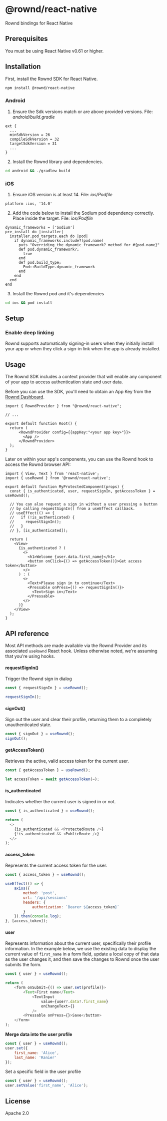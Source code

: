 # @rownd/react-native

Rownd bindings for React Native

## Prerequisites
You must be using React Native v0.61 or higher.

## Installation

First, install the Rownd SDK for React Native.

```sh
npm install @rownd/react-native
```

### Android

1. Ensure the Sdk versions match or are above provided versions. File: *android/build.gradle*
```
ext {
  ...
  minSdkVersion = 26
  compileSdkVersion = 32
  targetSdkVersion = 31
  ...
}
```
2. Install the Rownd library and dependencies.
```sh
cd android && ./gradlew build
```

### iOS

1. Ensure iOS version is at least 14. File: *ios/Podfile*

```
platform :ios, '14.0'
```

2. Add the code below to install the Sodium pod dependency correctly. Place inside the target. File: *ios/Podfile*
```
dynamic_frameworks = ['Sodium']
pre_install do |installer|
  installer.pod_targets.each do |pod|
    if dynamic_frameworks.include?(pod.name)
      puts "Overriding the dynamic_framework? method for #{pod.name}"
      def pod.dynamic_framework?;
        true
      end
      def pod.build_type;
        Pod::BuildType.dynamic_framework
      end
    end
  end
end
```
3. Install the Rownd pod and it's dependencies

```sh
cd ios && pod install
```

## Setup

### Enable deep linking
Rownd supports automatically signing-in users when they initially install your
app or when they click a sign-in link when the app is already installed. 


## Usage
The Rownd SDK includes a context provider that will enable any component of your app to access authentication state and user data.

Before you can use the SDK, you'll need to obtain an App Key from the [Rownd Dashboard](https://app.rownd.io).

```tsx
import { RowndProvider } from "@rownd/react-native";

// ...

export default function Root() {
  return (
      <RowndProvider config={{appKey:"<your app key>"}}>
        <App />
      </RowndProvider>
  );
}
```

Later on within your app's components, you can use the Rownd hook to access the Rownd browser API:

```tsx
import { View, Text } from 'react-native';
import { useRownd } from '@rownd/react-native';

export default function MyProtectedComponent(props) {
  const { is_authenticated, user, requestSignIn, getAccessToken } = useRownd();

  // You can also request a sign in without a user pressing a button
  // by calling requestSignIn() from a useEffect callback.
  // useEffect(() => {
  //   if (!is_authenticated) {
  //     requestSignIn();
  //   }
  // }, [is_authenticated]);

  return (
    <View>
      {is_authenticated ? (
        <>
          <h1>Welcome {user.data.first_name}</h1>
          <button onClick={() => getAccessToken()}>Get access token</button>
        </>
      ) : (
        <>
          <Text>Please sign in to continue</Text>
          <Pressable onPress={() => requestSignIn()}>
            <Text>Sign in</Text>
          </Pressable>
        </>
      )}
    </View>
  );
}
```

## API reference

Most API methods are made available via the Rownd Provider and its associated `useRownd` React hook. Unless otherwise noted, we're assuming that you're using hooks.

#### requestSignIn()

Trigger the Rownd sign in dialog

```javascript
const { requestSignIn } = useRownd();

requestSignIn();
```

#### signOut()

Sign out the user and clear their profile, returning them to a completely unauthenticated state.

```javascript
const { signOut } = useRownd();
signOut();
```

#### **getAccessToken()**

Retrieves the active, valid access token for the current user.&#x20;

```javascript
const { getAccessToken } = useRownd();

let accessToken = await getAccessToken(=);
```

#### is\_authenticated

Indicates whether the current user is signed in or not.

```javascript
const { is_authenticated } = useRownd();

return (
  <>
    {is_authenticated && <ProtectedRoute />}
    {!is_authenticated && <PublicRoute />}
  </>
);
```

#### access\_token

Represents the current access token for the user.

```javascript
const { access_token } = useRownd();

useEffect(() => {
    axios({
        method: 'post',
        url: '/api/sessions'
        headers: {
            authorization: `Bearer ${access_token}`
        }
    }).then(console.log);
}, [access_token]);
```

#### user

Represents information about the current user, specifically their profile information. In the example below, we use the existing data to display the current value of `first_name` in a form field, update a local copy of that data as the user changes it, and then save the changes to Rownd once the user submits the form.

```javascript
const { user } = useRownd();

return (
    <form onSubmit={() => user.set(profile)}>
        <Text>First name</Text>
            <TextInput
                value={user?.data?.first_name}
                onChangeText={}
            />
        <Pressable onPress={}>Save</button>
    </form>
);
```

**Merge data into the user profile**

```javascript
const { user } = useRownd();
user.set({
    first_name: 'Alice',
    last_name: 'Ranier'
});
```

Set a specific field in the user profile

```javascript
const { user } = useRownd();
user.setValue('first_name', 'Alice');
```

## License

Apache 2.0
